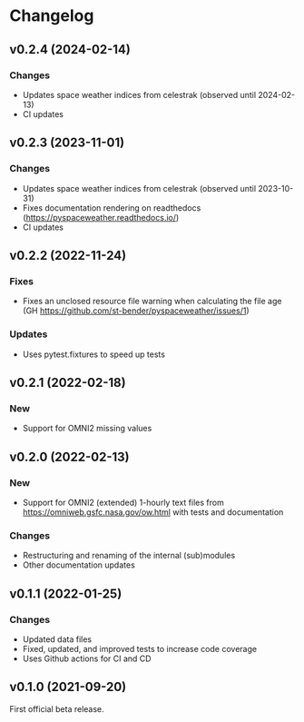 Changelog
=========

v0.2.4 (2024-02-14)
-------------------

### Changes

- Updates space weather indices from celestrak (observed until 2024-02-13)
- CI updates


v0.2.3 (2023-11-01)
-------------------

### Changes

- Updates space weather indices from celestrak (observed until 2023-10-31)
- Fixes documentation rendering on readthedocs
  (https://pyspaceweather.readthedocs.io/)
- CI updates


v0.2.2 (2022-11-24)
-------------------

### Fixes

- Fixes an unclosed resource file warning when calculating the file age
  (GH https://github.com/st-bender/pyspaceweather/issues/1)

### Updates

- Uses pytest.fixtures to speed up tests


v0.2.1 (2022-02-18)
-------------------

### New

- Support for OMNI2 missing values


v0.2.0 (2022-02-13)
-------------------

### New

- Support for OMNI2 (extended) 1-hourly text files from <https://omniweb.gsfc.nasa.gov/ow.html>
  with tests and documentation

### Changes

- Restructuring and renaming of the internal (sub)modules
- Other documentation updates


v0.1.1 (2022-01-25)
-------------------

### Changes

- Updated data files
- Fixed, updated, and improved tests to increase code coverage
- Uses Github actions for CI and CD


v0.1.0 (2021-09-20)
-------------------

First official beta release.
